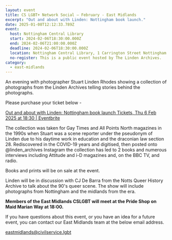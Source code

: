 ```yaml
---
layout: event
title: CS LGBT+ Network Social – February - East Midlands
excerpt: "Out and about with Linden: Nottingham book launch."
date: 2025-01-08T12:12:33.789Z
event:
  host: Nottingham Central Library
  start: 2024-02-06T18:30:00.000Z
  end: 2024-02-06T21:00:00.000Z
  deadline: 2024-02-06T18:30:00.000Z
  location: Nottingham Central Library, 1 Carrington Street Nottingham NG1 7FH
  no-register: This is a public event hosted by The Linden Archives.
category:
  - east-midlands
---
```

An evening with photographer Stuart Linden Rhodes showing a collection of photographs from the Linden Archives telling stories behind the photographs.

P﻿lease purchase your ticket below -

[Out and about with Linden: Nottingham book launch Tickets, Thu 6 Feb 2025 at 18:30 | Eventbrite](https://www.eventbrite.co.uk/e/out-and-about-with-linden-nottingham-book-launch-tickets-1113761995109?aff=oddtdtcreator&fbclid=PAZXh0bgNhZW0CMTEAAaY2k47WZLz2v5bysyGjCK0iPIf8bzCB9G89hFY-Lj_PuZEV-6-B6dd6nSY_aem_jFvvwWlQeYFsWbq0yYzTdg)

The collection was taken for Gay Times and All Points North magazines in the 1990s when Stuart was a scene reporter under the pseudonym of Linden due to his daytime work in education and the draconian law section 28. Rediscovered in the COVID-19 years and digitised, then posted onto @linden_archives Instagram the collection has led to 2 books and numerous interviews including Attitude and i-D magazines and, on the BBC TV, and radio.

Books and prints will be on sale at the event.

Linden will be in discussion with CJ De Barra from the Notts Queer History Archive to talk about the 90's queer scene. The show will include photographs from Nottingham and the midlands from the era.

**Members of the East Midlands CSLGBT will meet at the Pride Shop on Maid Marian Way at 18:00.**

If you have questions about this event, or you have an idea for a future event, you can contact our East Midlands team at the below email address.[](mailto:eastmidlands@civilservice.lgbt)

[eastmidlands@civilservice.lgbt](mailto:eastmidlands@civilservice.lgbt)